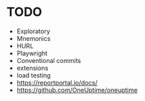 # TODO

- Exploratory
- Mnemonics
- HURL
- Playwright
- Conventional commits
- extensions
- load testing 
- https://reportportal.io/docs/
- https://github.com/OneUptime/oneuptime 